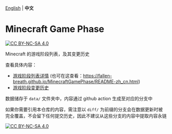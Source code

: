 [English](README.md) | **中文**

# Minecraft Game Phase

[![CC BY-NC-SA 4.0][cc-by-nc-sa-shield]][cc-by-nc-sa]

Minecraft 的游戏阶段列表，及其变更历史

查看具体内容：

- [游戏阶段列表详情](https://github.com/Fallen-Breath/MinecraftGamePhase/blob/page/README-zh_cn.md) (也可在这查看：https://fallen-breath.github.io/MinecraftGamePhase/README-zh_cn.html)
- [游戏阶段变更历史](https://github.com/Fallen-Breath/MinecraftTickPhase/commits/diff/zh_cn)

数据储存于 `data/` 文件夹中，内容通过 github action 生成至对应的分支中

如果你需要引用本仓库的内容，需注意以 `diff/` 为前缀的分支会在数据更新时被完全覆盖，不会留下任何提交历史，因此不建议从这些分支的内容中提取内容永链

[![CC BY-NC-SA 4.0][cc-by-nc-sa-image]][cc-by-nc-sa]

[cc-by-nc-sa]: http://creativecommons.org/licenses/by-nc-sa/4.0/
[cc-by-nc-sa-image]: https://licensebuttons.net/l/by-nc-sa/4.0/88x31.png
[cc-by-nc-sa-shield]: https://img.shields.io/badge/License-CC%20BY--NC--SA%204.0-lightgrey.svg

